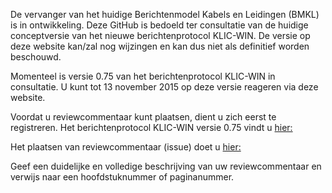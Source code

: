 De vervanger van het huidige Berichtenmodel Kabels en Leidingen (BMKL) is in ontwikkeling. Deze GitHub is bedoeld ter consultatie van de huidige conceptversie van het nieuwe berichtenprotocol KLIC-WIN. 
De versie op deze website kan/zal nog wijzingen en kan dus niet als definitief worden beschouwd. 

Momenteel is versie 0.75 van het berichtenprotocol KLIC-WIN in consultatie. 
U kunt tot 13 november 2015 op deze versie reageren via deze website.

Voordat u reviewcommentaar kunt plaatsen, dient u zich eerst te registreren.
Het berichtenprotocol KLIC-WIN versie 0.75 vindt u [hier:](https://github.com/Kadaster/KLIC-WIN/tree/master/Berichtenprotocol%20KLIC-WIN)

Het plaatsen van reviewcommentaar (issue) doet u [hier:](https://github.com/Kadaster/KLIC-WIN/issues)

Geef een duidelijke en volledige beschrijving van uw reviewcommentaar en verwijs naar een hoofdstuknummer of paginanummer.
